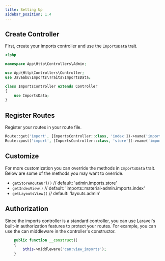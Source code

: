 ```yaml
---
title: Setting Up
sidebar_position: 1.4
---
```


## Create Controller
First, create your imports controller and use the `ImportsData` trait.

```php
<?php

namespace App\Http\Controllers\Admin;

use App\Http\Controllers\Controller;
use Javaabu\Imports\Traits\ImportsData;

class ImportsController extends Controller
{
    use ImportsData;
}
```

## Register Routes
Register your routes in your route file.

```php
Route::get('import', [ImportsController::class, 'index'])->name('imports.index');
Route::post('import', [ImportsController::class, 'store'])->name('imports.store');
```

## Customize
For more customization you can override the methods in `ImportsData` trait.
Below are some of the methods you may want to override.

- `getStoreRouteUrl()` // default: 'admin.imports.store'
- `getIndexView()` // default: 'imports::material-admin.imports.index'
- `getLayoutsView()` // default: 'layouts.admin'

## Authorization
Since the imports controller is a standard controller, you can use Laravel's built-in authorization features to protect your routes. 
For example, you can use the can middleware in the controller's constructor.

```php
    public function __construct()
    {
        $this->middleware('can:view_imports');
    }
```

